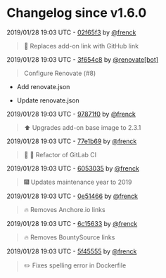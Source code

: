 # Changelog since v1.6.0

2019/01/28 19:03 UTC - [02f65f3](https://github.com/hassio-addons/addon-tor/commit/02f65f3a2c643f291a40ca2d1377e8312bb5481c) by [@frenck](https://github.com/frenck)
> :tractor: Replaces add-on link with GitHub link 

2019/01/28 19:03 UTC - [3f654c8](https://github.com/hassio-addons/addon-tor/commit/3f654c8b8adecad55dd51d8c164ddda7e7b87143) by [@renovate[bot]](https://github.com/apps/renovate)
> Configure Renovate (#8)

* Add renovate.json

* Update renovate.json 

2019/01/28 19:03 UTC - [97871f0](https://github.com/hassio-addons/addon-tor/commit/97871f0753bc1652fe64a336ec9c1b13ac7813d6) by [@frenck](https://github.com/frenck)
> :arrow_up: Upgrades add-on base image to 2.3.1 

2019/01/28 19:03 UTC - [77e1b69](https://github.com/hassio-addons/addon-tor/commit/77e1b693e134203805135d5beef84012439aee54) by [@frenck](https://github.com/frenck)
> :tractor: :rocket: Refactor of GitLab CI 

2019/01/28 19:03 UTC - [6053035](https://github.com/hassio-addons/addon-tor/commit/605303581d003ceef7517f97b1182212d7ecbdd9) by [@frenck](https://github.com/frenck)
> :fireworks: Updates maintenance year to 2019 

2019/01/28 19:03 UTC - [0e51466](https://github.com/hassio-addons/addon-tor/commit/0e5146632cacd29777ff4b4c4f44b7932e6f4c55) by [@frenck](https://github.com/frenck)
> :fire: Removes Anchore.io links 

2019/01/28 19:03 UTC - [6c15633](https://github.com/hassio-addons/addon-tor/commit/6c15633f95896754b276cb83345325aa608cd5ba) by [@frenck](https://github.com/frenck)
> :fire: Removes BountySource links 

2019/01/28 19:03 UTC - [5f45555](https://github.com/hassio-addons/addon-tor/commit/5f455559291c0146c3f5c0ec3fa69ea96e6dff44) by [@frenck](https://github.com/frenck)
> :pencil2: Fixes spelling error in Dockerfile 

